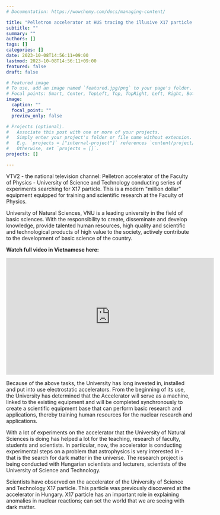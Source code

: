```yaml
---
# Documentation: https://wowchemy.com/docs/managing-content/

title: "Pelletron accelerator at HUS tracing the illusive X17 particle  "
subtitle: ""
summary: ""
authors: []
tags: []
categories: []
date: 2023-10-08T14:56:11+09:00
lastmod: 2023-10-08T14:56:11+09:00
featured: false
draft: false

# Featured image
# To use, add an image named `featured.jpg/png` to your page's folder.
# Focal points: Smart, Center, TopLeft, Top, TopRight, Left, Right, BottomLeft, Bottom, BottomRight.
image:
  caption: ""
  focal_point: ""
  preview_only: false

# Projects (optional).
#   Associate this post with one or more of your projects.
#   Simply enter your project's folder or file name without extension.
#   E.g. `projects = ["internal-project"]` references `content/project/deep-learning/index.md`.
#   Otherwise, set `projects = []`.
projects: []

---
```

VTV2 - the national television channel: Pelletron accelerator of the Faculty of Physics - University of Science and Technology conducting series of experiments searching for X17 particle. This is a modern "million dollar" equipment equipped for training and scientific research at the Faculty of Physics.

University of Natural Sciences, VNU is a leading university in the field of basic sciences. With the responsibility to create, disseminate and develop knowledge, provide talented human resources, high quality and scientific and technological products of high value to the society, actively contribute to the development of basic science of the country.


**Watch full video in Vietnamese here:**

<div class="text-center">
    <iframe width="560" height="315" src="https://www.youtube.com/embed/XcPomqvr5T0" title="YouTube video player" frameborder="0" allow="accelerometer; autoplay; clipboard-write; encrypted-media; gyroscope; picture-in-picture" allowfullscreen></iframe>
</div>


Because of the above tasks, the University has long invested in, installed and put into use electrostatic accelerators. From the beginning of its use, the University has determined that the Accelerator will serve as a machine, linked to the existing equipment and will be completed synchronously to create a scientific equipment base that can perform basic research and applications, thereby training human resources for the nuclear research and applications.

With a lot of experiments on the accelerator that the University of Natural Sciences is doing has helped a lot for the teaching, research of faculty, students and scientists. In particular, now, the accelerator is conducting experimental steps on a problem that astrophysics is very interested in - that is the search for dark matter in the universe. The research project is being conducted with Hungarian scientists and lecturers, scientists of the University of Science and Technology.

Scientists have observed on the accelerator of the University of Science and Technology X17 particle. This particle was previously discovered at the accelerator in Hungary. X17 particle has an important role in explaining anomalies in nuclear reactions; can set the world that we are seeing with dark matter.